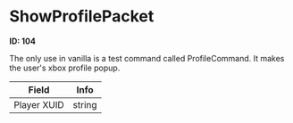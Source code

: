 # ShowProfilePacket

**ID: 104**  

The only use in vanilla is a test command called ProfileCommand. It makes the user's xbox profile popup.

<table><thead><tr><th>Field</th><th>Info</th></tr></thead><tbody>
<tr><td>Player XUID</td><td>string</td></tr>
</tbody></table>